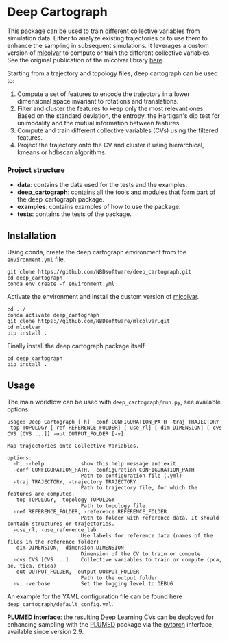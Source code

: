 # Deep Cartograph

This package can be used to train different collective variables from simulation data. Either to analyze existing trajectories or to use them to enhance the sampling in subsequent simulations. It leverages a custom version of [mlcolvar](https://github.com/NBDsoftware/mlcolvar) to compute or train the different collective variables. See the original publication of the mlcolvar library [here](https://pubs.aip.org/aip/jcp/article-abstract/159/1/014801/2901354/A-unified-framework-for-machine-learning?redirectedFrom=fulltext).

Starting from a trajectory and topology files, deep cartograph can be used to:

1. Compute a set of features to encode the trajectory in a lower dimensional space invariant to rotations and translations.
2. Filter and cluster the features to keep only the most relevant ones. Based on the standard deviation, the entropy, the Hartigan's dip test for unimodality and the mutual information between features.
3. Compute and train different collective variables (CVs) using the filtered features.
4. Project the trajectory onto the CV and cluster it using hierarchical, kmeans or hdbscan algorithms.

### Project structure

- **data**: contains the data used for the tests and the examples.
- **deep_cartograph**: contains all the tools and modules that form part of the deep_cartograph package.
- **examples**: contains examples of how to use the package.
- **tests**: contains the tests of the package.

## Installation

Using conda, create the deep cartograph environment from the `environment.yml` file.

```
git clone https://github.com/NBDsoftware/deep_cartograph.git
cd deep_cartograph
conda env create -f environment.yml
```

Activate the environment and install the custom version of [mlcolvar](https://github.com/NBDsoftware/mlcolvar).

```
cd ../
conda activate deep_cartograph
git clone https://github.com/NBDsoftware/mlcolvar.git
cd mlcolvar
pip install .
```

Finally install the deep cartograph package itself.

```
cd deep_cartograph
pip install .
```

## Usage

The main workflow can be used with `deep_cartograph/run.py`, see available options:

```
usage: Deep Cartograph [-h] -conf CONFIGURATION_PATH -traj TRAJECTORY -top TOPOLOGY [-ref REFERENCE_FOLDER] [-use_rl] [-dim DIMENSION] [-cvs CVS [CVS ...]] -out OUTPUT_FOLDER [-v]

Map trajectories onto Collective Variables.

options:
  -h, --help            show this help message and exit
  -conf CONFIGURATION_PATH, -configuration CONFIGURATION_PATH
                        Path to configuration file (.yml)
  -traj TRAJECTORY, -trajectory TRAJECTORY
                        Path to trajectory file, for which the features are computed.
  -top TOPOLOGY, -topology TOPOLOGY
                        Path to topology file.
  -ref REFERENCE_FOLDER, -reference REFERENCE_FOLDER
                        Path to folder with reference data. It should contain structures or trajectories.
  -use_rl, -use_reference_lab
                        Use labels for reference data (names of the files in the reference folder)
  -dim DIMENSION, -dimension DIMENSION
                        Dimension of the CV to train or compute
  -cvs CVS [CVS ...]    Collective variables to train or compute (pca, ae, tica, dtica)
  -out OUTPUT_FOLDER, -output OUTPUT_FOLDER
                        Path to the output folder
  -v, -verbose          Set the logging level to DEBUG
```

An example for the YAML configuration file can be found here `deep_cartograph/default_config.yml`.

**PLUMED interface**: the resulting Deep Learning CVs can be deployed for enhancing sampling with the [PLUMED](https://www.plumed.org/) package via the [pytorch](https://www.plumed.org/doc-master/user-doc/html/_p_y_t_o_r_c_h__m_o_d_e_l.html>`_) interface, available since version 2.9. 
